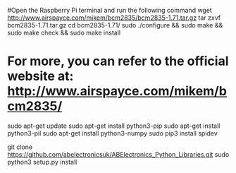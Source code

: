 #Open the Raspberry Pi terminal and run the following command
wget http://www.airspayce.com/mikem/bcm2835/bcm2835-1.71.tar.gz
tar zxvf bcm2835-1.71.tar.gz 
cd bcm2835-1.71/
sudo ./configure && sudo make && sudo make check && sudo make install
# For more, you can refer to the official website at: http://www.airspayce.com/mikem/bcm2835/
sudo apt-get update
sudo apt-get install python3-pip
sudo apt-get install python3-pil
sudo apt-get install python3-numpy
sudo pip3 install spidev


git clone https://github.com/abelectronicsuk/ABElectronics_Python_Libraries.git
sudo python3 setup.py install
